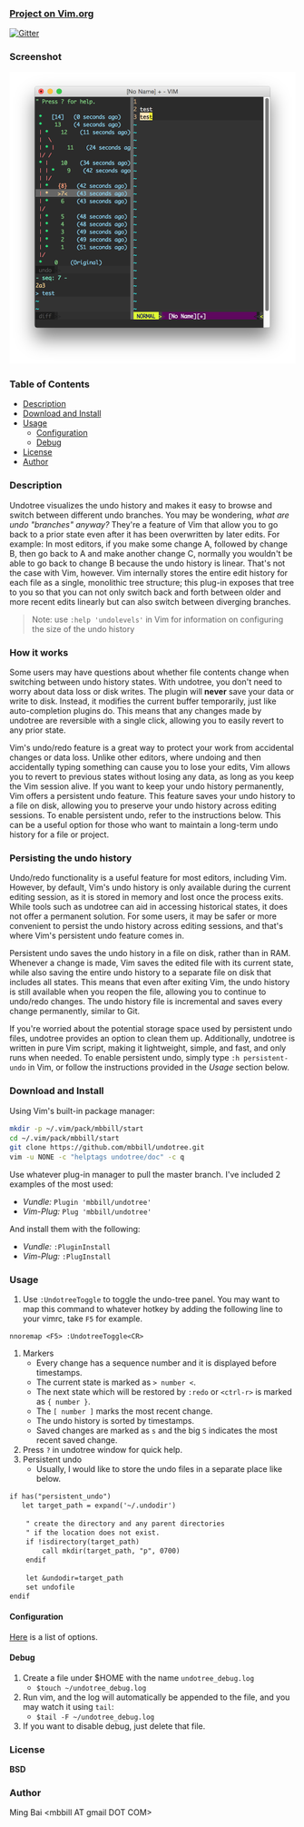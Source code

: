 ### [Project on Vim.org](http://www.vim.org/scripts/script.php?script_id=4177)

[![Gitter](https://badges.gitter.im/Join%20Chat.svg)](https://gitter.im/mbbill/undotree?utm_source=badge&utm_medium=badge&utm_campaign=pr-badge&utm_content=badge)

### Screenshot

![](doc/_static/undotree.png)

### Table of Contents

<!-- TOC -->

- [Description](#description)
- [Download and Install](#download-and-install)
- [Usage](#usage)
    - [Configuration](#configuration)
    - [Debug](#debug)
- [License](#license)
- [Author](#author)

<!-- /TOC -->

### Description

Undotree visualizes the undo history and makes it easy to browse and switch between different undo branches. You may be wondering, _what are undo "branches" anyway?_ They're a feature of Vim that allow you to go back to a prior state even after it has been overwritten by later edits. For example: In most editors, if you make some change A, followed by change B, then go back to A and make another change C, normally you wouldn't be able to go back to change B because the undo history is linear. That's not the case with Vim, however. Vim internally stores the entire edit history for each file as a single, monolithic tree structure; this plug-in exposes that tree to you so that you can not only switch back and forth between older and more recent edits linearly but can also switch between diverging branches.

> Note: use `:help 'undolevels'` in Vim for information on configuring the size of the undo history


### How it works

Some users may have questions about whether file contents change when switching between undo history states. With undotree, you don't need to worry about data loss or disk writes. The plugin will **never** save your data or write to disk. Instead, it modifies the current buffer temporarily, just like auto-completion plugins do. This means that any changes made by undotree are reversible with a single click, allowing you to easily revert to any prior state.

Vim's undo/redo feature is a great way to protect your work from accidental changes or data loss. Unlike other editors, where undoing and then accidentally typing something can cause you to lose your edits, Vim allows you to revert to previous states without losing any data, as long as you keep the Vim session alive. If you want to keep your undo history permanently, Vim offers a persistent undo feature. This feature saves your undo history to a file on disk, allowing you to preserve your undo history across editing sessions. To enable persistent undo, refer to the instructions below. This can be a useful option for those who want to maintain a long-term undo history for a file or project.

### Persisting the undo history

Undo/redo functionality is a useful feature for most editors, including Vim. However, by default, Vim's undo history is only available during the current editing session, as it is stored in memory and lost once the process exits. While tools such as undotree can aid in accessing historical states, it does not offer a permanent solution. For some users, it may be safer or more convenient to persist the undo history across editing sessions, and that's where Vim's persistent undo feature comes in.

Persistent undo saves the undo history in a file on disk, rather than in RAM. Whenever a change is made, Vim saves the edited file with its current state, while also saving the entire undo history to a separate file on disk that includes all states. This means that even after exiting Vim, the undo history is still available when you reopen the file, allowing you to continue to undo/redo changes. The undo history file is incremental and saves every change permanently, similar to Git.

If you're worried about the potential storage space used by persistent undo files, undotree provides an option to clean them up. Additionally, undotree is written in pure Vim script, making it lightweight, simple, and fast, and only runs when needed. To enable persistent undo, simply type `:h persistent-undo` in Vim, or follow the instructions provided in the *Usage* section below.

### Download and Install

Using Vim's built-in package manager:

```sh
mkdir -p ~/.vim/pack/mbbill/start
cd ~/.vim/pack/mbbill/start
git clone https://github.com/mbbill/undotree.git
vim -u NONE -c "helptags undotree/doc" -c q
```

Use whatever plug-in manager to pull the master branch. I've included 2 examples of the most used:

- *Vundle:* `Plugin 'mbbill/undotree'`
- *Vim-Plug:* `Plug 'mbbill/undotree'`

And install them with the following:

- *Vundle:* `:PluginInstall`
- *Vim-Plug:* `:PlugInstall`

### Usage

  1. Use `:UndotreeToggle` to toggle the undo-tree panel. You may want to map this command to whatever hotkey by adding the following line to your vimrc, take `F5` for example.

```vim
nnoremap <F5> :UndotreeToggle<CR>
```

  1. Markers
     * Every change has a sequence number and it is displayed before timestamps.
     * The current state is marked as `> number <`.
     * The next state which will be restored by `:redo` or `<ctrl-r>` is marked as `{ number }`.
     * The `[ number ]` marks the most recent change.
     * The undo history is sorted by timestamps.
     * Saved changes are marked as `s` and the big `S` indicates the most recent saved change.
  2. Press `?` in undotree window for quick help.
  3. Persistent undo
     * Usually, I would like to store the undo files in a separate place like below.

```vim
if has("persistent_undo")
   let target_path = expand('~/.undodir')

    " create the directory and any parent directories
    " if the location does not exist.
    if !isdirectory(target_path)
        call mkdir(target_path, "p", 0700)
    endif

    let &undodir=target_path
    set undofile
endif
```

#### Configuration

[Here](https://github.com/mbbill/undotree/blob/master/plugin/undotree.vim#L15) is a list of options.

#### Debug

  1. Create a file under $HOME with the name `undotree_debug.log`
     * `$touch ~/undotree_debug.log`
  2. Run vim, and the log will automatically be appended to the file, and you may watch it using `tail`:
     * `$tail -F ~/undotree_debug.log`
  3. If you want to disable debug, just delete that file.

### License

**BSD**

### Author

Ming Bai  &lt;mbbill AT gmail DOT COM&gt;
